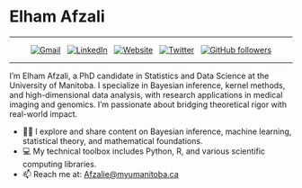 # Elham Afzali

<!--📍 Canada | 🌐 [My Website](https://elhamafzali.github.io) | 📧 Afzalie@myumanitoba.ca -->

---


<div align="center">

[![Gmail](https://img.shields.io/badge/Gmail-D14836?style=flat&logo=gmail&logoColor=white)](mailto:Elie.Afzali@gmail.com)&nbsp;&nbsp;
[![LinkedIn](https://img.shields.io/badge/LinkedIn-0077B5?style=flat&logo=linkedin&logoColor=white)](https://linkedin.com/in/elhamafzali)&nbsp;&nbsp;
[![Website](https://img.shields.io/badge/Website-000?style=flat&logo=google-chrome&logoColor=white)](https://elhamafzali.github.io)&nbsp;&nbsp;
[![Twitter](https://img.shields.io/badge/Twitter-1DA1F2?style=flat&logo=twitter&logoColor=white)](https://twitter.com/yourhandle)&nbsp;&nbsp;
[![GitHub followers](https://img.shields.io/github/followers/elhamafzali?label=GitHub&style=flat&logo=github)](https://github.com/elhamafzali)

</div>



<!--[![Instagram](https://img.shields.io/badge/Instagram-E4405F?style=flat&logo=instagram&logoColor=white)](https://instagram.com/yourprofile)-->
<!--[![Telegram](https://img.shields.io/badge/Telegram-2CA5E0?style=flat&logo=telegram&logoColor=white)](https://t.me/yourchannel)-->
<!--[![YouTube](https://img.shields.io/badge/YouTube-FF0000?style=flat&logo=youtube&logoColor=white)](https://youtube.com/yourchannel)-->

---

I’m Elham Afzali, a PhD candidate in Statistics and Data Science at the University of Manitoba. I specialize in Bayesian inference, kernel methods, and high-dimensional data analysis, with research applications in medical imaging and genomics. I’m passionate about bridging theoretical rigor with real-world impact.

- 👩‍💻 I explore and share content on Bayesian inference, machine learning, statistical theory, and mathematical foundations.  
- 💻 My technical toolbox includes Python, R, and various scientific computing libraries.  
- 📫 Reach me at: [Afzalie@myumanitoba.ca](mailto:Afzalie@myumanitoba.ca)


<!--You are welcome to use the [discussions](https://github.com/YOUR_USERNAME/YOUR_REPO/discussions) tab to ask questions, give feedback, or report issues.

---

### 📖 Learning in Progress

Here are some of the courses and books I'm actively studying:

| Title | Type | Progress |
|-------|------|----------|
| *Principles of Mathematical Analysis* (Rudin) | Book | ▓▓▓▓░░░░░░ 40% |
| *Mathematical Logic* | Book | ▓▓▓▓▓░░░░░ 50% |
| *Bayesian Data Analysis* (Gelman) | Book | ▓▓░░░░░░░░ 20% |
| *Andrew Ng's ML Course (Coursera)* | Course | ▓▓▓▓▓▓▓░░░ 70% |


<h3 align="center"></h3>

<p align="left"> <img src="https://komarev.com/ghpvc/?username=elhamafzali&label=Profile%20views&color=0e75b6&style=flat" alt="elhamafzali" /> </p>

<h3 align="left">Connect with me:</h3>
<p align="left">
</p>

<h3 align="left">Languages and Tools:</h3>
<p align="left"> <a href="https://git-scm.com/" target="_blank" rel="noreferrer"> <img src="https://www.vectorlogo.zone/logos/git-scm/git-scm-icon.svg" alt="git" width="40" height="40"/> </a> <a href="https://www.linux.org/" target="_blank" rel="noreferrer"> <img src="https://raw.githubusercontent.com/devicons/devicon/master/icons/linux/linux-original.svg" alt="linux" width="40" height="40"/> </a> <a href="https://pandas.pydata.org/" target="_blank" rel="noreferrer"> <img src="https://raw.githubusercontent.com/devicons/devicon/2ae2a900d2f041da66e950e4d48052658d850630/icons/pandas/pandas-original.svg" alt="pandas" width="40" height="40"/> </a> <a href="https://www.postgresql.org" target="_blank" rel="noreferrer"> <img src="https://raw.githubusercontent.com/devicons/devicon/master/icons/postgresql/postgresql-original-wordmark.svg" alt="postgresql" width="40" height="40"/> </a> <a href="https://www.python.org" target="_blank" rel="noreferrer"> <img src="https://raw.githubusercontent.com/devicons/devicon/master/icons/python/python-original.svg" alt="python" width="40" height="40"/> </a> <a href="https://pytorch.org/" target="_blank" rel="noreferrer"> <img src="https://www.vectorlogo.zone/logos/pytorch/pytorch-icon.svg" alt="pytorch" width="40" height="40"/> </a> <a href="https://scikit-learn.org/" target="_blank" rel="noreferrer"> <img src="https://upload.wikimedia.org/wikipedia/commons/0/05/Scikit_learn_logo_small.svg" alt="scikit_learn" width="40" height="40"/> </a> <a href="https://seaborn.pydata.org/" target="_blank" rel="noreferrer"> <img src="https://seaborn.pydata.org/_images/logo-mark-lightbg.svg" alt="seaborn" width="40" height="40"/> </a> <a href="https://www.tensorflow.org" target="_blank" rel="noreferrer"> <img src="https://www.vectorlogo.zone/logos/tensorflow/tensorflow-icon.svg" alt="tensorflow" width="40" height="40"/> </a> </p>

<p><img align="center" src="https://github-readme-stats.vercel.app/api/top-langs?username=elhamafzali&show_icons=true&locale=en&layout=compact" alt="elhamafzali" /></p>


